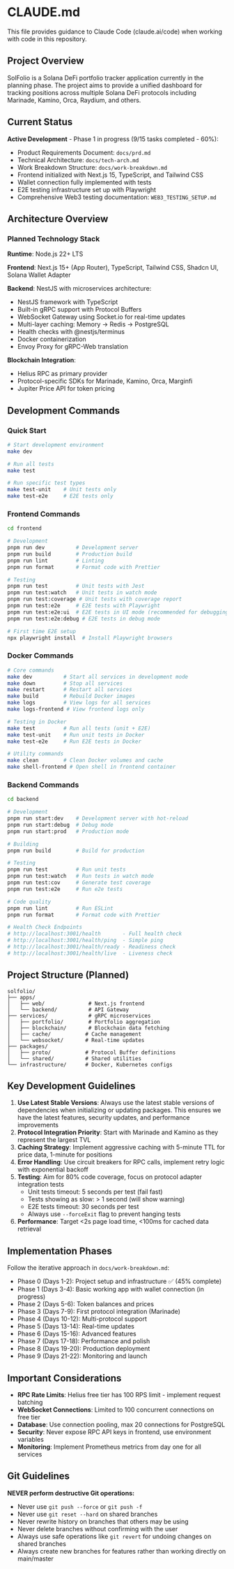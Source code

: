 # CLAUDE.md

This file provides guidance to Claude Code (claude.ai/code) when working with code in this repository.

## Project Overview

SolFolio is a Solana DeFi portfolio tracker application currently in the planning phase. The project aims to provide a unified dashboard for tracking positions across multiple Solana DeFi protocols including Marinade, Kamino, Orca, Raydium, and others.

## Current Status

**Active Development** - Phase 1 in progress (9/15 tasks completed - 60%):
- Product Requirements Document: `docs/prd.md`
- Technical Architecture: `docs/tech-arch.md`
- Work Breakdown Structure: `docs/work-breakdown.md`
- Frontend initialized with Next.js 15, TypeScript, and Tailwind CSS
- Wallet connection fully implemented with tests
- E2E testing infrastructure set up with Playwright
- Comprehensive Web3 testing documentation: `WEB3_TESTING_SETUP.md`

## Architecture Overview

### Planned Technology Stack

**Runtime**: Node.js 22+ LTS

**Frontend**: Next.js 15+ (App Router), TypeScript, Tailwind CSS, Shadcn UI, Solana Wallet Adapter

**Backend**: NestJS with microservices architecture:
- NestJS framework with TypeScript
- Built-in gRPC support with Protocol Buffers
- WebSocket Gateway using Socket.io for real-time updates
- Multi-layer caching: Memory → Redis → PostgreSQL
- Health checks with @nestjs/terminus
- Docker containerization
- Envoy Proxy for gRPC-Web translation

**Blockchain Integration**:
- Helius RPC as primary provider
- Protocol-specific SDKs for Marinade, Kamino, Orca, Marginfi
- Jupiter Price API for token pricing

## Development Commands

### Quick Start
```bash
# Start development environment
make dev

# Run all tests
make test

# Run specific test types
make test-unit    # Unit tests only
make test-e2e     # E2E tests only
```

### Frontend Commands
```bash
cd frontend

# Development
pnpm run dev          # Development server
pnpm run build        # Production build
pnpm run lint         # Linting
pnpm run format       # Format code with Prettier

# Testing
pnpm run test         # Unit tests with Jest
pnpm run test:watch   # Unit tests in watch mode
pnpm run test:coverage # Unit tests with coverage report
pnpm run test:e2e     # E2E tests with Playwright
pnpm run test:e2e:ui  # E2E tests in UI mode (recommended for debugging)
pnpm run test:e2e:debug # E2E tests in debug mode

# First time E2E setup
npx playwright install  # Install Playwright browsers
```

### Docker Commands
```bash
# Core commands
make dev          # Start all services in development mode
make down         # Stop all services
make restart      # Restart all services
make build        # Rebuild Docker images
make logs         # View logs for all services
make logs-frontend # View frontend logs only

# Testing in Docker
make test         # Run all tests (unit + E2E)
make test-unit    # Run unit tests in Docker
make test-e2e     # Run E2E tests in Docker

# Utility commands
make clean        # Clean Docker volumes and cache
make shell-frontend # Open shell in frontend container
```

### Backend Commands
```bash
cd backend

# Development
pnpm run start:dev    # Development server with hot-reload
pnpm run start:debug  # Debug mode
pnpm run start:prod   # Production mode

# Building
pnpm run build        # Build for production

# Testing
pnpm run test         # Run unit tests
pnpm run test:watch   # Run tests in watch mode
pnpm run test:cov     # Generate test coverage
pnpm run test:e2e     # Run e2e tests

# Code quality
pnpm run lint         # Run ESLint
pnpm run format       # Format code with Prettier

# Health Check Endpoints
# http://localhost:3001/health       - Full health check
# http://localhost:3001/health/ping  - Simple ping
# http://localhost:3001/health/ready - Readiness check
# http://localhost:3001/health/live  - Liveness check
```

## Project Structure (Planned)

```
solfolio/
├── apps/
│   ├── web/              # Next.js frontend
│   └── backend/          # API Gateway
├── services/             # gRPC microservices
│   ├── portfolio/        # Portfolio aggregation
│   ├── blockchain/       # Blockchain data fetching
│   ├── cache/           # Cache management
│   └── websocket/       # Real-time updates
├── packages/
│   ├── proto/           # Protocol Buffer definitions
│   └── shared/          # Shared utilities
└── infrastructure/      # Docker, Kubernetes configs
```

## Key Development Guidelines

1. **Use Latest Stable Versions**: Always use the latest stable versions of dependencies when initializing or updating packages. This ensures we have the latest features, security updates, and performance improvements
2. **Protocol Integration Priority**: Start with Marinade and Kamino as they represent the largest TVL
3. **Caching Strategy**: Implement aggressive caching with 5-minute TTL for price data, 1-minute for positions
4. **Error Handling**: Use circuit breakers for RPC calls, implement retry logic with exponential backoff
5. **Testing**: Aim for 80% code coverage, focus on protocol adapter integration tests
   - Unit tests timeout: 5 seconds per test (fail fast)
   - Tests showing as slow: > 1 second (will show warning)
   - E2E tests timeout: 30 seconds per test
   - Always use `--forceExit` flag to prevent hanging tests
6. **Performance**: Target <2s page load time, <100ms for cached data retrieval

## Implementation Phases

Follow the iterative approach in `docs/work-breakdown.md`:
- Phase 0 (Days 1-2): Project setup and infrastructure ✅ (45% complete)
- Phase 1 (Days 3-4): Basic working app with wallet connection (in progress)
- Phase 2 (Days 5-6): Token balances and prices
- Phase 3 (Days 7-9): First protocol integration (Marinade)
- Phase 4 (Days 10-12): Multi-protocol support
- Phase 5 (Days 13-14): Real-time updates
- Phase 6 (Days 15-16): Advanced features
- Phase 7 (Days 17-18): Performance and polish
- Phase 8 (Days 19-20): Production deployment
- Phase 9 (Days 21-22): Monitoring and launch

## Important Considerations

- **RPC Rate Limits**: Helius free tier has 100 RPS limit - implement request batching
- **WebSocket Connections**: Limited to 100 concurrent connections on free tier
- **Database**: Use connection pooling, max 20 connections for PostgreSQL
- **Security**: Never expose RPC API keys in frontend, use environment variables
- **Monitoring**: Implement Prometheus metrics from day one for all services

## Git Guidelines

**NEVER perform destructive Git operations:**
- Never use `git push --force` or `git push -f`
- Never use `git reset --hard` on shared branches
- Never rewrite history on branches that others may be using
- Never delete branches without confirming with the user
- Always use safe operations like `git revert` for undoing changes on shared branches
- Always create new branches for features rather than working directly on main/master